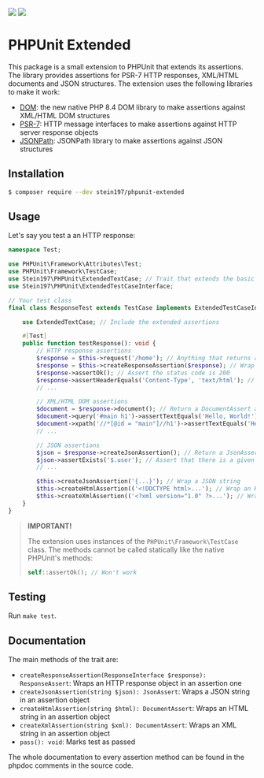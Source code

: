 ![](https://img.shields.io/packagist/v/stein197/phpunit-extended)
![](https://img.shields.io/github/actions/workflow/status/stein197/phpunit-extended/test.yml)

# PHPUnit Extended
This package is a small extension to PHPUnit that extends its assertions. The library provides assertions for PSR-7 HTTP responses, XML/HTML documents and JSON structures. The extension uses the following libraries to make it work:
- [DOM](https://www.php.net/manual/en/book.dom.php): the new native PHP 8.4 DOM library to make assertions against XML/HTML DOM structures
- [PSR-7](https://www.php-fig.org/psr/psr-7/): HTTP message interfaces to make assertions against HTTP server response objects
- [JSONPath](https://github.com/Galbar/JsonPath-PHP): JSONPath library to make assertions against JSON structures

## Installation
```bash
$ composer require --dev stein197/phpunit-extended
```

## Usage
Let's say you test a an HTTP response:
```php
namespace Test;

use PHPUnit\Framework\Attributes\Test;
use PHPUnit\Framework\TestCase;
use Stein197\PHPUnit\ExtendedTextCase; // Trait that extends the basic PHPUnit assertion functionality and implements the ExtendedTestCaseInterface interface
use Stein197\PHPUnit\ExtendedTestCaseInterface;

// Your test class
final class ResponseTest extends TestCase implements ExtendedTestCaseInterface {

	use ExtendedTextCase; // Include the extended assertions

	#[Test]
	public function testResponse(): void {
		// HTTP response assertions
		$response = $this->request('/home'); // Anything that returns a PSR-7 response object
		$response = $this->createResponseAssertion($response); // Wrap the PSR-7 response in an assertion object
		$response->assertOk(); // Assert the status code is 200
		$response->assertHeaderEquals('Content-Type', 'text/html'); // Assert that there is a header 'Content-Type' with the value 'text/html'
		// ...

		// XML/HTML DOM assertions
		$document = $response->document(); // Return a DocumentAssert assertion object containing the response body
		$document->query('#main h1')->assertTextEquals('Hello, World!'); // Query elements by query selector an assert
		$document->xpath('//*[@id = "main"]//h1')->assertTextEquals('Hello, World!'); // The the same but using XPath
		// ...

		// JSON assertions
		$json = $response->createJsonAssertion(); // Return a JsonAssert containing the response body
		$json->assertExists('$.user'); // Assert that there is a given JSONPath
		// ...

		$this->createJsonAssertion('{...}'); // Wrap a JSON string
		$this->createHtmlAssertion(('<!DOCTYPE html>...'); // Wrap an HTML string
		$this->createXmlAssertion(('<?xml version="1.0" ?>...'); // Wrap an XML string
	}
}
```

> **IMPORTANT!**
>
> The extension uses instances of the `PHPUnit\Framework\TestCase` class. The methods cannot be called statically like the native PHPUnit's methods:
> ```php
> self::assertOk(); // Won't work
> ```

## Testing
Run `make test`.

## Documentation
The main methods of the trait are:
- `createResponseAssertion(ResponseInterface $response): ResponseAssert`: Wraps an HTTP response object in an assertion one
- `createJsonAssertion(string $json): JsonAssert`: Wraps a JSON string in an assertion object
- `createHtmlAssertion(string $html): DocumentAssert`: Wraps an HTML string in an assertion object
- `createXmlAssertion(string $xml): DocumentAssert`: Wraps an XML string in an assertion object
- `pass(): void`: Marks test as passed

The whole documentation to every assertion method can be found in the phpdoc comments in the source code.
